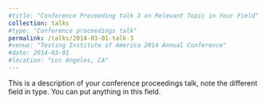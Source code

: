 ```yaml
---
#title: "Conference Proceeding talk 3 on Relevant Topic in Your Field"
collection: talks
#type: "Conference proceedings talk"
permalink: /talks/2014-03-01-talk-3
#venue: "Testing Institute of America 2014 Annual Conference"
#date: 2014-03-01
#location: "Los Angeles, CA"
---
```


This is a description of your conference proceedings talk, note the different field in type. You can put anything in this field.

